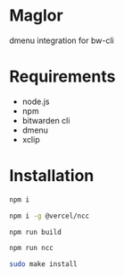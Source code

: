 # Maglor

dmenu integration for bw-cli

# Requirements

- node.js
- npm
- bitwarden cli
- dmenu
- xclip

# Installation

```Bash
npm i
```

```Bash
npm i -g @vercel/ncc
```

```Bash
npm run build
```

```Bash
npm run ncc
```

```Bash
sudo make install
```
